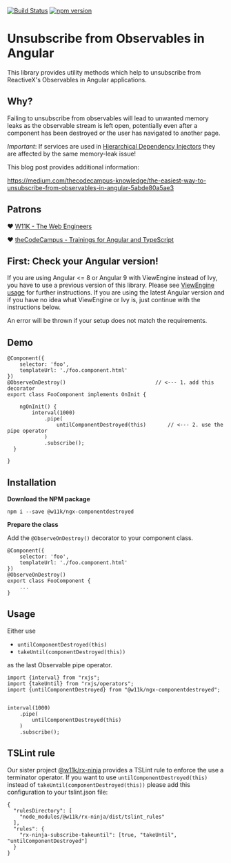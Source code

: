 
[![Build Status](https://travis-ci.org/w11k/ngx-componentdestroyed.svg?branch=master)](https://travis-ci.org/w11k/ngx-componentdestroyed)
[![npm version](https://badge.fury.io/js/%40w11k%2Fngx-componentdestroyed.svg)](https://badge.fury.io/js/%40w11k%2Fngx-componentdestroyed)

# Unsubscribe from Observables in Angular

This library provides utility methods which help to unsubscribe from ReactiveX's Observables in Angular applications.

## Why?

Failing to unsubscribe from observables will lead to unwanted memory leaks as the observable stream is left open, potentially even after a component has been destroyed or the user has navigated to another page.

*Important*: If services are used in [Hierarchical Dependency Injectors](https://angular.io/guide/hierarchical-dependency-injection#hierarchical-dependency-injectors) they are affected by the same memory-leak issue!

This blog post provides additional information:

https://medium.com/thecodecampus-knowledge/the-easiest-way-to-unsubscribe-from-observables-in-angular-5abde80a5ae3

## Patrons

❤️ [W11K - The Web Engineers](https://www.w11k.de/)

❤️ [theCodeCampus - Trainings for Angular and TypeScript](https://www.thecodecampus.de/)

## First: Check your Angular version!

If you are using Angular <= 8 or Angular 9 with ViewEngine instead of Ivy, you have to use a previous version of this library. Please see [ViewEngine usage](tree/master/docs/viewengine.md) for further instructions. If you are using the latest Angular version and if you have no idea what ViewEngine or Ivy is, just continue with the instructions below.

An error will be thrown if your setup does not match the requirements. 

## Demo

```
@Component({
    selector: 'foo',
    templateUrl: './foo.component.html'
})
@ObserveOnDestroy()                             // <--- 1. add this decorator
export class FooComponent implements OnInit {

    ngOnInit() {
        interval(1000)
            .pipe(
                untilComponentDestroyed(this)       // <--- 2. use the pipe operator
            )
            .subscribe();
  }

}
```

## Installation

**Download the NPM package**

```
npm i --save @w11k/ngx-componentdestroyed
```

**Prepare the class**

Add the `@ObserveOnDestroy()` decorator to your component class.

```
@Component({
    selector: 'foo',
    templateUrl: './foo.component.html'
})
@ObserveOnDestroy()
export class FooComponent {
    ...
}
```

## Usage

Either use

- `untilComponentDestroyed(this)`
- `takeUntil(componentDestroyed(this))`
 
as the last Observable pipe operator.

```
import {interval} from "rxjs";
import {takeUntil} from "rxjs/operators";
import {untilComponentDestroyed} from "@w11k/ngx-componentdestroyed";


interval(1000)
    .pipe(
        untilComponentDestroyed(this)
    )
    .subscribe();
```

## TSLint rule

Our sister project [@w11k/rx-ninja](https://github.com/w11k/rx-ninja) provides a TSLint rule to enforce the use a terminator operator. If you want to use `untilComponentDestroyed(this)` instead of `takeUntil(componentDestroyed(this))` please add this configuration to your tslint.json file:

```
{
  "rulesDirectory": [
    "node_modules/@w11k/rx-ninja/dist/tslint_rules"
  ],
  "rules": {
    "rx-ninja-subscribe-takeuntil": [true, "takeUntil", "untilComponentDestroyed"]
  }
}
```
